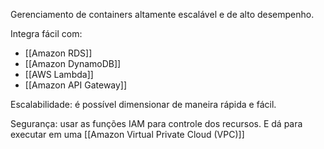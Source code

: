 Gerenciamento de containers altamente escalável e de alto desempenho.

Integra fácil com:
- [[Amazon RDS]]
- [[Amazon DynamoDB]]
- [[AWS Lambda]]
- [[Amazon API Gateway]]

Escalabilidade: é possível dimensionar de maneira rápida e fácil.

Segurança: usar as funções IAM para controle dos recursos. E dá para executar em uma [[Amazon Virtual Private Cloud (VPC)]]
